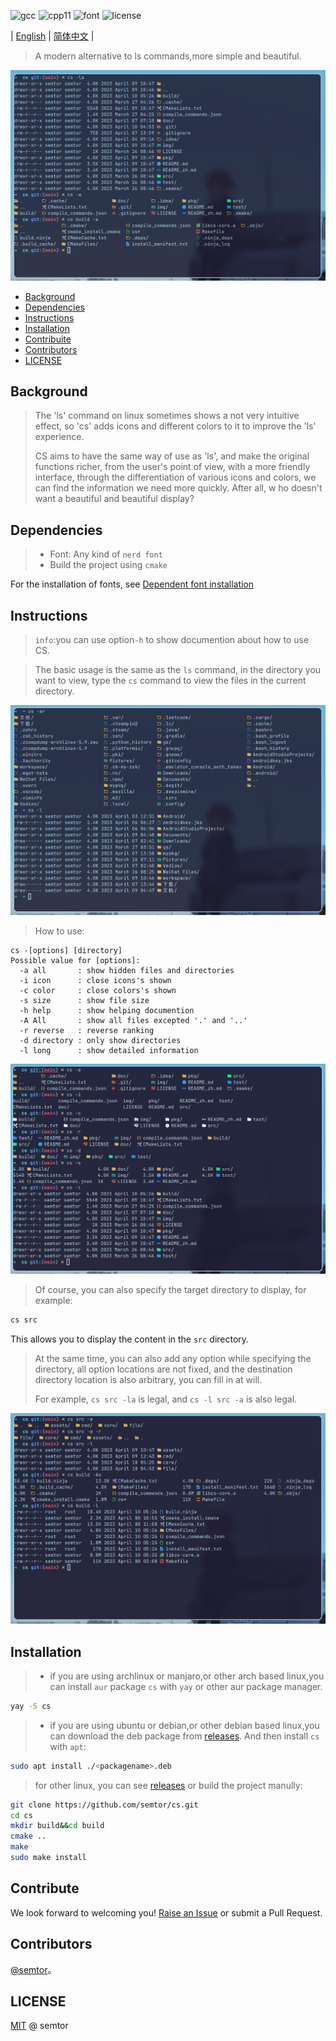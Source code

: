 ![gcc](https://img.shields.io/badge/gcc-12.2-green)
![cpp11](https://img.shields.io/badge/standard-cpp11-blue)
![font](https://img.shields.io/badge/font-nerd-yellow)
![license](https://img.shields.io/badge/license-MIT-red)

| [English](README.md) | [简体中文](README_zh.md) |

> A modern alternative to ls commands,more simple and beautiful.

![preview](img/3.png)

- [Background](#Background)
- [Dependencies](#Dependencies)
- [Instructions](#Instructions)
- [Installation](#Installation)
- [Contribuite](#Contribute)
- [Contributors](#Contributors)
- [LICENSE](#LICENSE)

## Background 
>The 'ls' command on linux sometimes shows a not very intuitive effect, so 'cs' adds icons and different colors to it to improve the 'ls' experience.
>
> CS aims to have the same way of use as 'ls', and make the original functions richer, from
> the user's point of view, with a more friendly interface, through the differentiation of
> various icons and colors, we can find the information we need more quickly. After all, w
> ho doesn't want a beautiful and beautiful display?

## Dependencies
> - Font: Any kind of `nerd font`
> - Build the project using `cmake`

For the installation of fonts, see [Dependent font installation](doc/font_install.md)

##  Instructions

> `info`:you can use option`-h` to show documention about how to use CS.

> The basic usage is the same as the `ls` command, in the directory you want to view, type the `cs` command to view the files in the current directory.

![1](img/1.png)

> How to use:

```
cs -[options] [directory]
Possible value for [options]:
  -a all       : show hidden files and directories
  -i icon      : close icons's shown
  -c color     : close colors's shown
  -s size      : show file size
  -h help      : show helping documention
  -A All       : show all files excepted '.' and '..'
  -r reverse   : reverse ranking
  -d directory : only show directories
  -l long      : show detailed information
```

![cs_l](img/aicrdl.png)

> Of course, you can also specify the target directory to display, for example:
```sh
cs src
```
This allows you to display the content in the `src` directory.

> At the same time, you can also add any option while specifying the directory, all option locations are not fixed, and the destination directory location is also arbitrary, you can fill in at will.
>
> For example, `cs src -la` is legal, and `cs -l src -a` is also legal.

![basic_use](img/cssrc.png)

## Installation
> - if you are using archlinux or manjaro,or other arch based linux,you can install `aur` package `cs` with `yay` or other aur package manager.

```sh
yay -S cs
```

> - if you are using ubuntu or debian,or other debian based linux,you can download the deb package from [releases](https://github.com/semtor/cs/releases). And then install `cs` with `apt`:
```sh
sudo apt install ./<packagename>.deb
```

> for other linux, you can see [releases](https://github.com/semtor/cs/releases) or build the project manully:

```sh
git clone https://github.com/semtor/cs.git
cd cs
mkdir build&&cd build
cmake ..
make
sudo make install
```
## Contribute

We look forward to welcoming you! [Raise an Issue](https://github.com/semtor/cs/issues/new) or submit a Pull Request.

## Contributors
[@semtor](https://github.com/semtor)。

## LICENSE
[MIT](LICENSE) @ semtor
